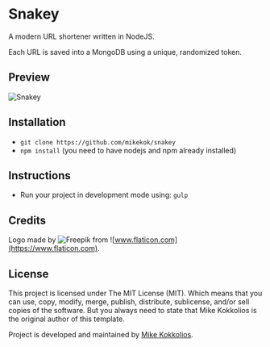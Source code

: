 # Snakey
A modern URL shortener written in NodeJS.

Each URL is saved into a MongoDB using a unique, randomized token.

## Preview
![Snakey](https://i.imgur.com/0ttdJbv.png)

## Installation
* `git clone https://github.com/mikekok/snakey`
* `npm install` (you need to have nodejs and npm already installed)

## Instructions
* Run your project in development mode using: `gulp`

## Credits
Logo made by ![Freepik](http://www.freepik.com) from ![www.flaticon.com](https://www.flaticon.com).

## License
This project is licensed under The MIT License (MIT). Which means that you can use, copy, modify, merge, publish, distribute, sublicense, and/or sell copies of the software. But you always need to state that Mike Kokkolios is the original author of this template.

Project is developed and maintained by [Mike Kokkolios](https://xweb.gr/).
